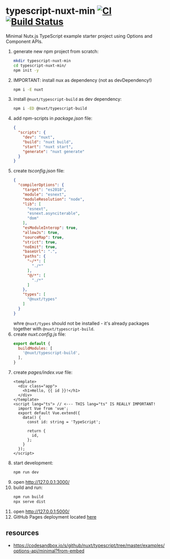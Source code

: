 # typescript-nuxt-min [![CI](https://github.com/daggerok/typescript-nuxt-min/workflows/CI/badge.svg)](https://github.com/daggerok/typescript-nuxt-min/actions?query=workflow%3ACI) [![Build Status](https://travis-ci.org/daggerok/typescript-nuxt-min.svg?branch=master)](https://travis-ci.org/daggerok/typescript-nuxt-min)
Minimal Nutx.js TypeScript example starter project using Options and Component APIs.

1. generate new npm project from scratch:
   ```bash
   mkdir typescript-nuxt-min
   cd typescript-nuxt-min/
   npm init -y
   ```
1. IMPORTANT: install nux as dependency (not as devDependency!)
   ```bash
   npm i -E nuxt
   ```
1. install `@nuxt/typescript-build` as dev dependency:
   ```bash
   npm i -ED @nuxt/typescript-build
   ```
1. add npm-scripts in _package.json_ file:
   ```json
   {
     "scripts": {
       "dev": "nuxt",
       "build": "nuxt build",
       "start": "nuxt start",
       "generate": "nuxt generate"
     }
   }
   ```
1. create _tsconfig.json_ file:
   ```json
   {
     "compilerOptions": {
       "target": "es2018",
       "module": "esnext",
       "moduleResolution": "node",
       "lib": [
         "esnext",
         "esnext.asynciterable",
         "dom"
       ],
       "esModuleInterop": true,
       "allowJs": true,
       "sourceMap": true,
       "strict": true,
       "noEmit": true,
       "baseUrl": ".",
       "paths": {
         "~/*": [
           "./*"
         ],
         "@/*": [
           "./*"
         ]
       },
       "types": [
         "@nuxt/types"
       ]
     }
   }
   ```
   whre `@nuxt/types` should not be installed - it's already packages together with `@nuxt/typescript-build`.
1. create _nuxt.config.js_ file:
   ```js
   export default {
     buildModules: [
       '@nuxt/typescript-build',
     ],
   }
   ```
1. create _pages/index.vue_ file:
   ```vue
   <template>
     <div class="app">
       <h1>Hello, {{ id }}!</h1>
     </div>
   </template>
   <script lang="ts"> // <--- THIS lang="ts" IS REALLY IMPORTANT!
     import Vue from 'vue';
     export default Vue.extend({
       data() {
         const id: string = 'TypeScript';
         
         return {
           id,
         };
       }
     });
   </script>
   ```
1. start development:
   ```bash
   npm run dev
   ```
1. open http://127.0.0.1:3000/
1. build and run:
   ```bash
   npm run build
   npx serve dist
   ```
1. open http://127.0.0.1:5000/
1. GitHub Pages deployment located [here](https://daggerok.github.io/typescript-nuxt-min/)

## resources

* https://codesandbox.io/s/github/nuxt/typescript/tree/master/examples/options-api/minimal?from-embed
